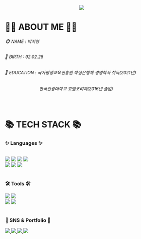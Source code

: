 <div align=center>
	<img src="https://capsule-render.vercel.app/api?type=waving&color=auto&height=200&section=header&text=Jiyoung%20Github!&fontSize=50" />	
</div>

<div align=left>
	<h1 bold="weight"> 👩‍💻 ABOUT ME 👩‍💻 </h1>
	<h6> 🐵 NAME : 박지영</h6>
	<h6> 🍰 BIRTH : 92.02.28
	<h6> 🏫 EDUCATION : 국가평생교육진흥원 학점은행제 경영학사 취득(2021년)
	<h6>　　　　　　　　한국관광대학교 호텔조리과(2016년 졸업)
</div>
<br>
<div align=left>
	<h1 bold="weight">📚 TECH STACK 📚</h1>
	<h3>✨ Languages ✨
</div>
<br>
<div align="left">
	<img src="https://img.shields.io/badge/Java-007396?style=flat&logo=Conda-Forge&logoColor=white" />
	<img src="https://img.shields.io/badge/HTML5-E34F26?style=flat&logo=HTML5&logoColor=white" />
	<img src="https://img.shields.io/badge/CSS3-1572B6?style=flat&logo=CSS3&logoColor=white" />
	<img src="https://img.shields.io/badge/JavaScript-F7DF1E?style=flat&logo=JavaScript&logoColor=white" />
	<br>
	<img src="https://img.shields.io/badge/jQuery-0769AD?style=flat&logo=jQuery&logoColor=white" />
	<img src="https://img.shields.io/badge/Spring-6DB33F?style=flat&logo=Spring&logoColor=white" />
	<img src="https://img.shields.io/badge/Oracle%20SQL-F80000?style=flat&logo=Oracle&logoColor=white" />
</div>
<br>
<div align=left>
	<h3>🛠 Tools 🛠
</div>
<div align=left>
	<img src="https://img.shields.io/badge/Eclipse%20IDE-2C2255?style=flat&logo=EclipseIDE&logoColor=white" />
	<img src="https://img.shields.io/badge/Visual%20Studio%20Code-007ACC?style=flat&logo=VisualStudioCode&logoColor=white" />
	<br>
	<img src="https://img.shields.io/badge/Tomcat-F8DC75?style=flat&logo=ApacheTomcat&logoColor=white" />
	<img src="https://img.shields.io/badge/GitHub-181717?style=flat&logo=GitHub&logoColor=white" />
</div>
<br>
<div align=left>
	<h3>🎨 SNS & Portfolio 🎨
</div>
<div align=left>
	<a href="#">
		<img src="https://img.shields.io/badge/Portfolio-FF3633?style=flat&logo=Micro.blog&logoColor=white" />
	</a>
	<a href="#">
		<img src="https://img.shields.io/badge/Blog-FF9800?style=flat&logo=Blogger&logoColor=white" />
	</a>
	<a href="mailto:#">
		<img src="https://img.shields.io/badge/Mail-30B980?style=flat&logo=Gmail&logoColor=white" />
	</a>
	<a href="#">
		<img src="https://img.shields.io/badge/Notion-000000?style=flat&logo=Notion&logoColor=white" />
	</a>
	<br>
</div>
